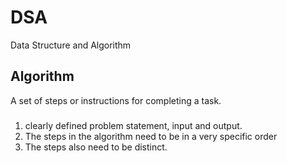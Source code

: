 # DSA
Data Structure and Algorithm


## Algorithm 
A set of steps or instructions for completing a task.

### 
1. clearly defined problem statement, input and output.
2. The steps in the algorithm need to be in a very specific order 
3. The steps also need to be distinct.